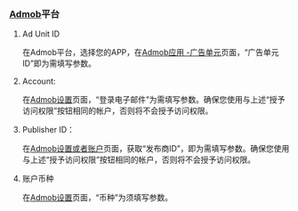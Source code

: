 ### [Admob](https://apps.admob.com/)平台
1. Ad Unit ID 

   在Admob平台，选择您的APP，在[Admob应用 -广告单元](https://apps.admob.com/v2/apps/1236187871/adunits/list)页面，“广告单元ID”即为需填写参数。

 2. Account:
   
      在[Admob设置](https://apps.admob.com/v2/settings)页面，“登录电子邮件”为需填写参数。确保您使用与上述“授予访问权限”按钮相同的帐户，否则将不会授予访问权限。
   
 2. Publisher ID：
 
    在[Admob设置或者账户](https://apps.admob.com/v2/settings)页面，获取“发布商ID”，即为需填写参数。确保您使用与上述“授予访问权限”按钮相同的帐户，否则将不会授予访问权限。 
 
2. 账户币种

   在[Admob设置](https://apps.admob.com/v2/settings)页面，“币种”为须填写参数。


